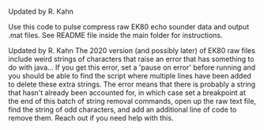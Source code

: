 Updated by R. Kahn

Use this code to pulse compress raw EK80 echo sounder data and output .mat files.
See README file inside the main folder for instructions. 

Updated by R. Kahn
The 2020 version (and possibly later) of EK80 raw files include weird strings of characters that raise an error that has something to do with java... 
If you get this error, set a 'pause on error' before running and you should be able to find the script where multiple lines have been added to delete
these extra strings. The error means that there is probably a string that hasn't already been accounted for, in which case set a breakpoint at the end of 
this batch of string removal commands, open up the raw text file, find the string of odd characters, and add an additional line of code to remove them.
Reach out if you need help with this.

